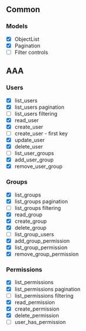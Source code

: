 ## Common

### Models

- [X] ObjectList
- [X] Pagination
- [ ] Filter controls

## AAA

### Users

- [X] list_users
- [X] list_users pagination
- [ ] list_users filtering
- [X] read_user
- [X] create_user
- [ ] create_user - first key
- [X] update_user
- [X] delete_user
- [ ] list_user_groups
- [X] add_user_group
- [X] remove_user_group

### Groups

- [X] list_groups
- [X] list_groups pagination
- [ ] list_groups filtering
- [X] read_group
- [X] create_group
- [X] delete_group
- [ ] list_group_users
- [X] add_group_permission
- [X] list_group_permission
- [X] remove_group_permission

### Permissions

- [X] list_permissions
- [X] list_permissions pagination
- [ ] list_permissions filtering
- [X] read_permission
- [X] create_permission
- [X] delete_permission
- [ ] user_has_permission
